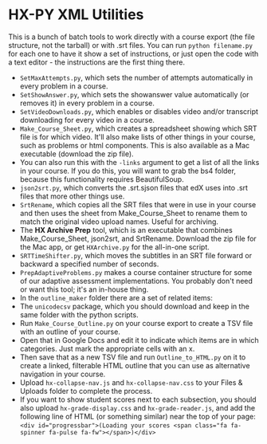 HX-PY XML Utilities
====================================

This is a bunch of batch tools to work directly with a course export (the file structure, not the tarball) or with .srt files. You can run `python filename.py` for each one to have it show a set of instructions, or just open the code with a text editor - the instructions are the first thing there.

* `SetMaxAttempts.py`, which sets the number of attempts automatically in every problem in a course.
* `SetShowAnswer.py`, which sets the showanswer value automatically (or removes it) in every problem in a course.
* `SetVideoDownloads.py`, which enables or disables video and/or transcript downloading for every video in a course.
* `Make_Course_Sheet.py`, which creates a spreadsheet showing which SRT file is for which video. It'll also make lists of other things in your course, such as problems or html components. This is also available as a Mac executable (download the zip file).
 * You can also run this with the `-links` argument to get a list of all the links in your course. If you do this, you will want to grab the bs4 folder, because this functionality requires BeautifulSoup.
* `json2srt.py`, which converts the .srt.sjson files that edX uses into .srt files that more other things use.
* `SrtRename`, which copies all the SRT files that were in use in your course and then uses the sheet from Make_Course_Sheet to rename them to match the original video upload names. Useful for archiving.
* The **HX Archive Prep** tool, which is an executable that combines Make_Course_Sheet, json2srt, and SrtRename. Download the zip file for the Mac app, or get `HXArchive.py` for the all-in-one script.
* `SRTTimeShifter.py`, which moves the subtitles in an SRT file forward or backward a specified number of seconds.
* `PrepAdaptiveProblems.py` makes a course container structure for some of our adaptive assessment implementations. You probably don't need or want this tool; it's an in-house thing.
* In the `outline_maker` folder there are a set of related items:
 * The `unicodecsv` package, which you should download and keep in the same folder with the python scripts.
 * Run `Make_Course_Outline.py` on your course export to create a TSV file with an outline of your course.
 * Open that in Google Docs and edit it to indicate which items are in which categories. Just mark the appropriate cells with an x.
 * Then save that as a new TSV file and run `Outline_to_HTML.py` on it to create a linked, filterable HTML outline that you can use as alternative navigation in your course.
 * Upload `hx-collapse-nav.js` and `hx-collapse-nav.css` to your Files & Uploads folder to complete the process.
 * If you want to show student scores next to each subsection, you should also upload `hx-grade-display.css` and `hx-grade-reader.js`, and add the following line of HTML (or something similar) near the top of your page: `<div id="progressbar">(Loading your scores <span class="fa fa-spinner fa-pulse fa-fw"></span>)</div>`

